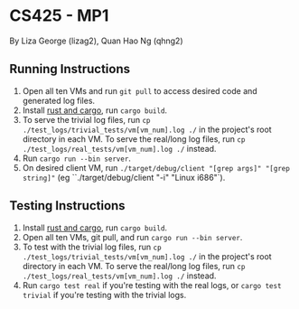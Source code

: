 # CS425 - MP1
By Liza George (lizag2), Quan Hao Ng (qhng2)


## Running Instructions

1. Open all ten VMs and run `git pull` to access desired code and generated log files.
2. Install [rust and cargo](https://www.rust-lang.org/tools/install), run `cargo build`.
3. To serve the trivial log files, run `cp ./test_logs/trivial_tests/vm[vm_num].log ./` in the project's root directory in each VM. To serve the real/long log files, run `cp ./test_logs/real_tests/vm[vm_num].log ./` instead.
4. Run `cargo run --bin server`.
5. On desired client VM, run `./target/debug/client "[grep args]" "[grep string]"` (eg ``./target/debug/client "-i" "Linux i686"`).

## Testing Instructions
1. Install [rust and cargo](https://www.rust-lang.org/tools/install), run `cargo build`.
2. Open all ten VMs, git pull, and run `cargo run --bin server`.
3. To test with the trivial log files, run `cp ./test_logs/trivial_tests/vm[vm_num].log ./` in the project's root directory in each VM. To serve the real/long log files, run `cp ./test_logs/real_tests/vm[vm_num].log ./` instead.
3. Run `cargo test real` if you're testing with the real logs, or `cargo test trivial` if you're testing with the trivial logs. 